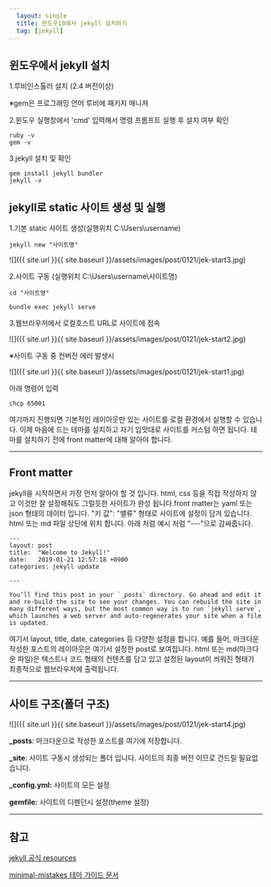 ```yaml
---
  layout: single
  title: 윈도우10에서 jekyll 설치하기
  tag: [jekyll]
---
```




## 윈도우에서 jekyll 설치

1.루비인스톨러 설치 (2.4 버전이상)

[루비 인스톨러 다운로드]: https://rubyinstaller.org/downloads/

   ※gem은 프로그래밍 언어 루비에 패키지 매니져

2.윈도우 실행창에서 'cmd' 입력해서 명령 프롬프트 실행 후 설치 여부 확인

```
ruby -v
gem -v
```

3.jekyll 설치 및 확인

```
gem install jekyll bundler
jekyll -v
```



## jekyll로 static 사이트 생성 및 실행

1.기본 static 사이트 생성(실행위치 C:\Users\username)

```
jekyll new "사이트명"
```

![]({{ site.url }}{{ site.baseurl }}/assets/images/post/0121/jek-start3.jpg)

2.사이트 구동 (실행위치 C:\Users\username\사이트명)

```
cd "사이트명"

bundle exec jekyll serve
```

3.웹브라우저에서 로컬호스트 URL로 사이트에 접속

![]({{ site.url }}{{ site.baseurl }}/assets/images/post/0121/jek-start2.jpg)



※사이트 구동 중 컨버전 에러 발생시 

![]({{ site.url }}{{ site.baseurl }}/assets/images/post/0121/jek-start1.jpg)

아래 명령어 입력

```
chcp 65001
```

여기까지 진행되면 기본적인 레이아웃만 있는 사이트를 로컬 환경에서 실행할 수 있습니다. 이제 마음에 드는 테마를 설치하고 자기 입맛대로 사이트를 커스텀 하면 됩니다. 테마를 설치하기 전에 front matter에 대해 알아야 합니다.

------



## Front matter 

jekyll을 시작하면서 가장 먼저 알아야 할 것 입니다. html, css 등을 직접 작성하지 않고 이것만 잘 설정해줘도 그럴듯한 사이트가 완성 됩니다.front matter는 yaml 또는 json 형태의 데이터 입니다. "키 값": "밸류" 형태로 사이트에 설정이 담겨 있습니다. html 또는 md 파일 상단에 위치 합니다.  아래 처럼 예시 처럼 "---"으로 감싸줍니다.

```
---
layout: post
title:  "Welcome to Jekyll!"
date:   2019-01-21 12:57:18 +0900
categories: jekyll update

---

You’ll find this post in your `_posts` directory. Go ahead and edit it and re-build the site to see your changes. You can rebuild the site in many different ways, but the most common way is to run `jekyll serve`, which launches a web server and auto-regenerates your site when a file is updated.
```

여기서 layout, title, date, categories 등 다양한 설정을 합니다.
예를 들어, 마크다운 작성한 포스트의 레이아웃은  여기서 설정한 post로 보여집니다.
html 또는 md(마크다운 파일)은 텍스트나 코드 형태의 컨텐츠를 담고 있고 설정된 layout이 씌워진 형태가 최종적으로 웹브라우저에 출력됩니다.

------



## 사이트 구조(폴더 구조)

![]({{ site.url }}{{ site.baseurl }}/assets/images/post/0121/jek-start4.jpg)



**_posts**: 마크다운으로 작성한 포스트를 여기에 저장합니다.

**_site**: 사이트 구동시 생성되는 폴더 입니다. 사이트의 최종 버전 이므로 건드릴 필요없습니다. 

**_config.yml:** 사이트의 모든 설정

**gemfile:** 사이트의 디펜던시 설정(theme 설정)

------



## 참고

[jekyll 공식 resources](https://jekyllrb.com/resources/)

[minimal-mistakes 테마 가이드 문서](https://mmistakes.github.io/minimal-mistakes/docs/configuration/#)

